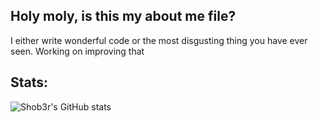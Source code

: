 ## Holy moly, is this my about me file?

I either write wonderful code or the most disgusting thing you have ever seen. Working on improving that

## Stats:
![Shob3r's GitHub stats](https://github-readme-stats.vercel.app/api?username=Shob3r&show_icons=true&theme=radical)
